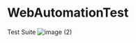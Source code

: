 # WebAutomationTest

Test Suite
![image (2)](https://user-images.githubusercontent.com/92506120/180992396-5a7dfa42-0797-45b5-babc-c6b9d08ccfad.png)

